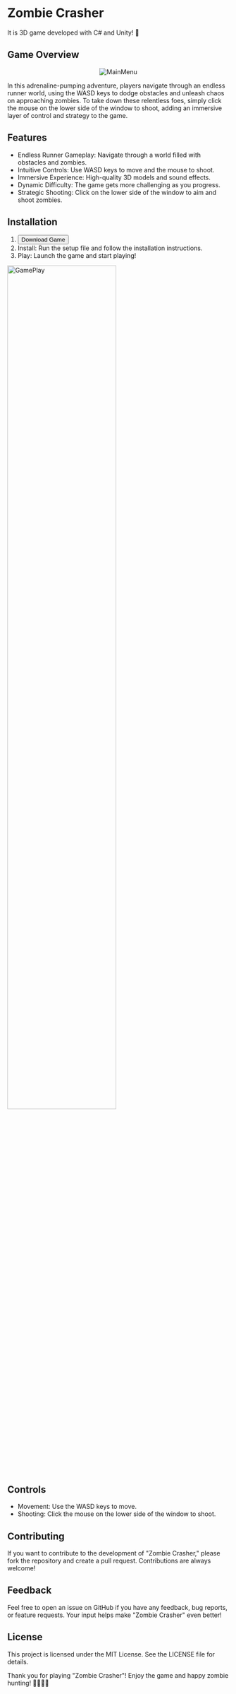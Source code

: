 <h1>Zombie Crasher</h1>

<p>It is 3D game developed with C# and Unity! 🚀</p>

<h2>Game Overview</h2>
<p align="center">
  <img src="https://github.com/Ram22an/Zombie-Crasher/assets/118821139/5bceec95-dbe4-4873-ad7b-0fa01850e563" alt="MainMenu">
</p>

<p>In this adrenaline-pumping adventure, players navigate through an endless runner world, using the WASD keys to dodge obstacles and unleash chaos on approaching zombies. To take down these relentless foes, simply click the mouse on the lower side of the window to shoot, adding an immersive layer of control and strategy to the game.</p>


<h2>Features</h2>

<ul>
  <li>Endless Runner Gameplay: Navigate through a world filled with obstacles and zombies.</li>
  <li>Intuitive Controls: Use WASD keys to move and the mouse to shoot.</li>
  <li>Immersive Experience: High-quality 3D models and sound effects.</li>
  <li>Dynamic Difficulty: The game gets more challenging as you progress.</li>
  <li>Strategic Shooting: Click on the lower side of the window to aim and shoot zombies.</li>
</ul>

<h2>Installation</h2>

<ol>
  <li><a href="https://drive.google.com/drive/folders/1mxbZ5oSjlUOrsKyNReO2oLJIMD9SJ9_E?usp=drive_link" download>
  <button>Download Game</button>
</a>
</li>
  <li>Install: Run the setup file and follow the installation instructions.</li>
  <li>Play: Launch the game and start playing!</li>
</ol>
<p align="left">
  <img src="https://github.com/Ram22an/Zombie-Crasher/assets/118821139/6a129553-eb52-4e1e-8f17-f7063043c6b6" alt="GamePlay" width="70%" height="70%">
</p>


<h2>Controls</h2>

<ul>
  <li>Movement: Use the WASD keys to move.</li>
  <li>Shooting: Click the mouse on the lower side of the window to shoot.</li>
</ul>

<h2>Contributing</h2>

<p>If you want to contribute to the development of "Zombie Crasher," please fork the repository and create a pull request. Contributions are always welcome!</p>

<h2>Feedback</h2>

<p>Feel free to open an issue on GitHub if you have any feedback, bug reports, or feature requests. Your input helps make "Zombie Crasher" even better!</p>

<h2>License</h2>

<p>This project is licensed under the MIT License. See the LICENSE file for details.</p>

<p>Thank you for playing "Zombie Crasher"! Enjoy the game and happy zombie hunting! 🧟‍♂️🧟‍♀️</p>

